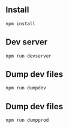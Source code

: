 ## Install

```npm install```

## Dev server

```npm run devserver```

## Dump dev files

```npm run dumpdev```

## Dump dev files

```npm run dumpprod```
